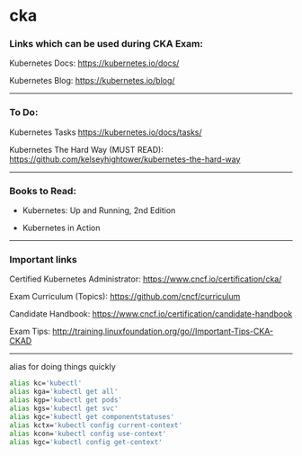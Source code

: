 # cka

### Links which can be used during CKA Exam:

Kubernetes Docs: https://kubernetes.io/docs/

Kubernetes Blog: https://kubernetes.io/blog/

---

### To Do:

Kubernetes Tasks https://kubernetes.io/docs/tasks/

Kubernetes The Hard Way (MUST READ): https://github.com/kelseyhightower/kubernetes-the-hard-way

---

### Books to Read:

- Kubernetes: Up and Running, 2nd Edition

- Kubernetes in Action

---

### Important links

Certified Kubernetes Administrator: https://www.cncf.io/certification/cka/

Exam Curriculum (Topics): https://github.com/cncf/curriculum

Candidate Handbook: https://www.cncf.io/certification/candidate-handbook

Exam Tips: http://training.linuxfoundation.org/go//Important-Tips-CKA-CKAD

---

alias for doing things quickly
```bash
alias kc='kubectl'
alias kga='kubectl get all'
alias kgp='kubectl get pods'
alias kgs='kubectl get svc'
alias kgc='kubectl get componentstatuses'
alias kctx='kubectl config current-context'
alias kcon='kubectl config use-context'
alias kgc='kubectl config get-context'
```
